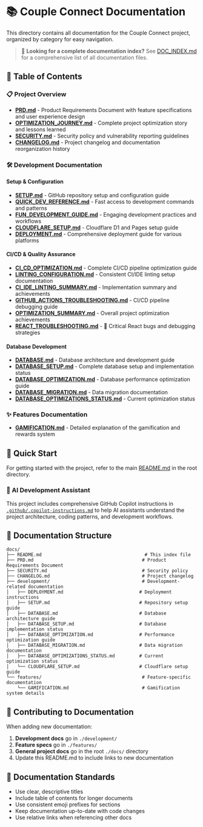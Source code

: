 # 📚 Couple Connect Documentation

This directory contains all documentation for the Couple Connect project, organized by category for easy navigation.

> 📖 **Looking for a complete documentation index?** See [DOC_INDEX.md](./DOC_INDEX.md) for a comprehensive list of all documentation files.

## 📖 Table of Contents

### 📋 Project Overview

- [**PRD.md**](./PRD.md) - Product Requirements Document with feature specifications and user experience design
- [**OPTIMIZATION_JOURNEY.md**](./OPTIMIZATION_JOURNEY.md) - Complete project optimization story and lessons learned
- [**SECURITY.md**](./SECURITY.md) - Security policy and vulnerability reporting guidelines
- [**CHANGELOG.md**](./CHANGELOG.md) - Project changelog and documentation reorganization history

### 🛠️ Development Documentation

#### Setup & Configuration

- [**SETUP.md**](./development/SETUP.md) - GitHub repository setup and configuration guide
- [**QUICK_DEV_REFERENCE.md**](./development/QUICK_DEV_REFERENCE.md) - Fast access to development commands and patterns
- [**FUN_DEVELOPMENT_GUIDE.md**](./development/FUN_DEVELOPMENT_GUIDE.md) - Engaging development practices and workflows
- [**CLOUDFLARE_SETUP.md**](./development/CLOUDFLARE_SETUP.md) - Cloudflare D1 and Pages setup guide
- [**DEPLOYMENT.md**](./development/DEPLOYMENT.md) - Comprehensive deployment guide for various platforms

#### CI/CD & Quality Assurance

- [**CI_CD_OPTIMIZATION.md**](./development/CI_CD_OPTIMIZATION.md) - Complete CI/CD pipeline optimization guide
- [**LINTING_CONFIGURATION.md**](./development/LINTING_CONFIGURATION.md) - Consistent CI/IDE linting setup documentation
- [**CI_IDE_LINTING_SUMMARY.md**](./development/CI_IDE_LINTING_SUMMARY.md) - Implementation summary and achievements
- [**GITHUB_ACTIONS_TROUBLESHOOTING.md**](./development/GITHUB_ACTIONS_TROUBLESHOOTING.md) - CI/CD pipeline debugging guide
- [**OPTIMIZATION_SUMMARY.md**](./development/OPTIMIZATION_SUMMARY.md) - Overall project optimization achievements
- [**REACT_TROUBLESHOOTING.md**](./development/REACT_TROUBLESHOOTING.md) - 🚨 Critical React bugs and debugging strategies

#### Database Development

- [**DATABASE.md**](./development/DATABASE.md) - Database architecture and development guide
- [**DATABASE_SETUP.md**](./development/DATABASE_SETUP.md) - Complete database setup and implementation status
- [**DATABASE_OPTIMIZATION.md**](./development/DATABASE_OPTIMIZATION.md) - Database performance optimization guide
- [**DATABASE_MIGRATION.md**](./development/DATABASE_MIGRATION.md) - Data migration documentation
- [**DATABASE_OPTIMIZATIONS_STATUS.md**](./development/DATABASE_OPTIMIZATIONS_STATUS.md) - Current optimization status

### ✨ Features Documentation

- [**GAMIFICATION.md**](./features/GAMIFICATION.md) - Detailed explanation of the gamification and rewards system

## 🚀 Quick Start

For getting started with the project, refer to the main [README.md](../README.md) in the root directory.

### 🤖 AI Development Assistant

This project includes comprehensive GitHub Copilot instructions in [`.github/.copilot-instructions.md`](../.github/.copilot-instructions.md) to help AI assistants understand the project architecture, coding patterns, and development workflows.

## 📁 Documentation Structure

```text
docs/
├── README.md                                      # This index file
├── PRD.md                                        # Product Requirements Document
├── SECURITY.md                                   # Security policy
├── CHANGELOG.md                                  # Project changelog
├── development/                                  # Development-related documentation
│   ├── DEPLOYMENT.md                            # Deployment instructions
│   ├── SETUP.md                                 # Repository setup guide
│   ├── DATABASE.md                              # Database architecture guide
│   ├── DATABASE_SETUP.md                        # Database implementation status
│   ├── DATABASE_OPTIMIZATION.md                 # Performance optimization guide
│   ├── DATABASE_MIGRATION.md                    # Data migration documentation
│   ├── DATABASE_OPTIMIZATIONS_STATUS.md         # Current optimization status
│   └── CLOUDFLARE_SETUP.md                      # Cloudflare setup guide
└── features/                                     # Feature-specific documentation
    └── GAMIFICATION.md                           # Gamification system details
```

## 🤝 Contributing to Documentation

When adding new documentation:

1. **Development docs** go in `./development/`
2. **Feature specs** go in `./features/`
3. **General project docs** go in the root `./docs/` directory
4. Update this README.md to include links to new documentation

## 📝 Documentation Standards

- Use clear, descriptive titles
- Include table of contents for longer documents
- Use consistent emoji prefixes for sections
- Keep documentation up-to-date with code changes
- Use relative links when referencing other docs
